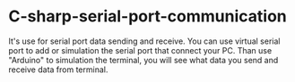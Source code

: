 # C-sharp-serial-port-communication

It's use for serial port data sending and receive.
You can use virtual serial port to add or simulation the serial port that connect your PC.
Than use "Arduino" to simulation the terminal, you will see what data you send and receive data from terminal.
